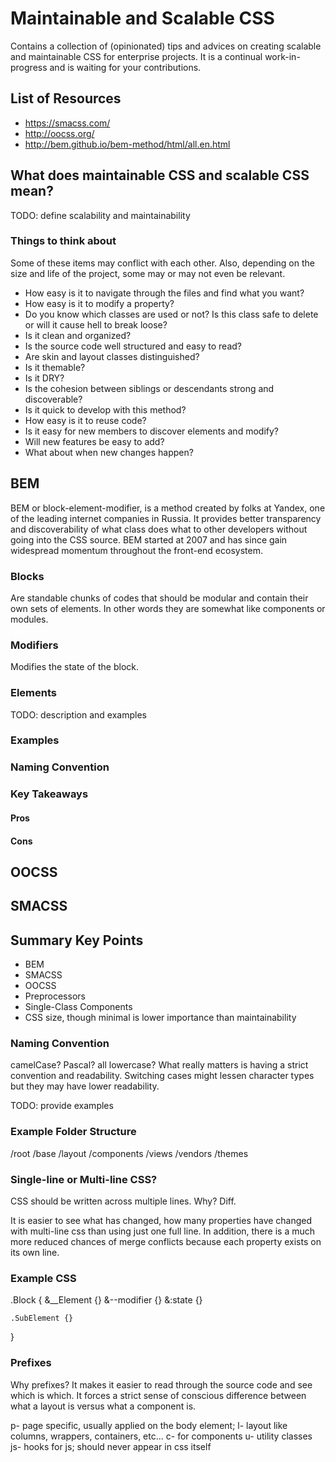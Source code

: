 # Maintainable and Scalable CSS

Contains a collection of (opinionated) tips and advices on creating scalable and maintainable CSS for enterprise projects. It is a continual work-in-progress and is waiting for your contributions.

## List of Resources

- https://smacss.com/
- http://oocss.org/
- http://bem.github.io/bem-method/html/all.en.html

## What does maintainable CSS and scalable CSS mean?

TODO: define scalability and maintainability

### Things to think about

Some of these items may conflict with each other. Also, depending on the size and life of the project, some may or may not even be relevant. 

- How easy is it to navigate through the files and find what you want?
- How easy is it to modify a property?
- Do you know which classes are used or not? Is this class safe to delete or will it cause hell to break loose?
- Is it clean and organized?
- Is the source code well structured and easy to read?
- Are skin and layout classes distinguished?
- Is it themable? 
- Is it DRY?
- Is the cohesion between siblings or descendants strong and discoverable?
- Is it quick to develop with this method?
- How easy is it to reuse code?
- Is it easy for new members to discover elements and modify?
- Will new features be easy to add?
- What about when new changes happen?

## BEM

BEM or block-element-modifier, is a method created by folks at Yandex, one of the leading internet companies in Russia. It provides better transparency and discoverability of what class does what to other developers without going into the CSS source. BEM started at 2007 and has since gain widespread momentum throughout the front-end ecosystem.

### Blocks

Are standable chunks of codes that should be modular and contain their own sets of elements. In other words they are somewhat like components or modules.

### Modifiers

Modifies the state of the block.

### Elements

TODO: description and examples

### Examples

### Naming Convention

### Key Takeaways

#### Pros

#### Cons

## OOCSS

## SMACSS

## Summary Key Points

- BEM
- SMACSS
- OOCSS
- Preprocessors
- Single-Class Components
- CSS size, though minimal is lower importance than maintainability

### Naming Convention

camelCase? Pascal? all lowercase? What really matters is having a strict convention and readability. Switching cases might lessen character types but they may have lower readability.

TODO: provide examples

### Example Folder Structure

/root
    /base
    /layout
    /components
    /views
    /vendors
    /themes

### Single-line or Multi-line CSS?

CSS should be written across multiple lines. Why? Diff.

It is easier to see what has changed, how many properties have changed with multi-line css than using just one full line. In addition, there is a much more reduced chances of merge conflicts because each property exists on its own line.

### Example CSS

.Block {
    &__Element {}
    &--modifier {}
    &:state {}
    
    .SubElement {}
}

### Prefixes

Why prefixes? It makes it easier to read through the source code and see which is which. It forces a strict sense of conscious difference between what a layout is versus what a component is.

p-  page specific, usually applied on the body element;
l-  layout like columns, wrappers, containers, etc...
c-  for components
u-  utility classes
js- hooks for js; should never appear in css itself 

